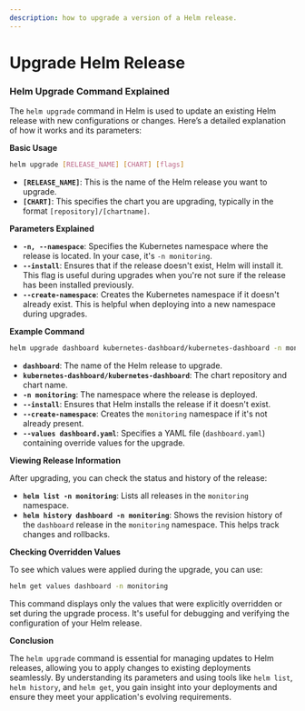 ```yaml
---
description: how to upgrade a version of a Helm release.
---
```


# Upgrade Helm Release

### Helm Upgrade Command Explained

The `helm upgrade` command in Helm is used to update an existing Helm release with new configurations or changes. Here’s a detailed explanation of how it works and its parameters:

**Basic Usage**

```bash
helm upgrade [RELEASE_NAME] [CHART] [flags]
```

* **`[RELEASE_NAME]`**: This is the name of the Helm release you want to upgrade.
* **`[CHART]`**: This specifies the chart you are upgrading, typically in the format `[repository]/[chartname]`.

**Parameters Explained**

* **`-n, --namespace`**: Specifies the Kubernetes namespace where the release is located. In your case, it's `-n monitoring`.
* **`--install`**: Ensures that if the release doesn't exist, Helm will install it. This flag is useful during upgrades when you're not sure if the release has been installed previously.
* **`--create-namespace`**: Creates the Kubernetes namespace if it doesn't already exist. This is helpful when deploying into a new namespace during upgrades.

**Example Command**

```bash
helm upgrade dashboard kubernetes-dashboard/kubernetes-dashboard -n monitoring --install --create-namespace --values dashboard.yaml
```

* **`dashboard`**: The name of the Helm release to upgrade.
* **`kubernetes-dashboard/kubernetes-dashboard`**: The chart repository and chart name.
* **`-n monitoring`**: The namespace where the release is deployed.
* **`--install`**: Ensures that Helm installs the release if it doesn't exist.
* **`--create-namespace`**: Creates the `monitoring` namespace if it's not already present.
* **`--values dashboard.yaml`**: Specifies a YAML file (`dashboard.yaml`) containing override values for the upgrade.

**Viewing Release Information**

After upgrading, you can check the status and history of the release:

* **`helm list -n monitoring`**: Lists all releases in the `monitoring` namespace.
* **`helm history dashboard -n monitoring`**: Shows the revision history of the `dashboard` release in the `monitoring` namespace. This helps track changes and rollbacks.

**Checking Overridden Values**

To see which values were applied during the upgrade, you can use:

```bash
helm get values dashboard -n monitoring
```

This command displays only the values that were explicitly overridden or set during the upgrade process. It's useful for debugging and verifying the configuration of your Helm release.

**Conclusion**

The `helm upgrade` command is essential for managing updates to Helm releases, allowing you to apply changes to existing deployments seamlessly. By understanding its parameters and using tools like `helm list`, `helm history`, and `helm get`, you gain insight into your deployments and ensure they meet your application's evolving requirements.
